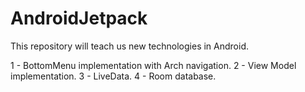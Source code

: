 # AndroidJetpack
This repository will teach us new technologies in Android.


1 - BottomMenu implementation with Arch navigation.
2 - View Model implementation.
3 - LiveData.
4 - Room database.
